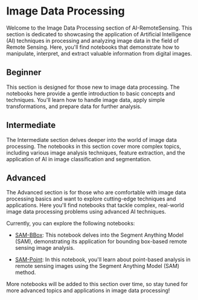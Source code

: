 # Image Data Processing

Welcome to the Image Data Processing section of AI-RemoteSensing. This section is dedicated to showcasing the application of Artificial Intelligence (AI) techniques in processing and analyzing image data in the field of Remote Sensing. Here, you'll find notebooks that demonstrate how to manipulate, interpret, and extract valuable information from digital images.

## Beginner

This section is designed for those new to image data processing. The notebooks here provide a gentle introduction to basic concepts and techniques. You'll learn how to handle image data, apply simple transformations, and prepare data for further analysis.

## Intermediate

The Intermediate section delves deeper into the world of image data processing. The notebooks in this section cover more complex topics, including various image analysis techniques, feature extraction, and the application of AI in image classification and segmentation.

## Advanced

The Advanced section is for those who are comfortable with image data processing basics and want to explore cutting-edge techniques and applications. Here you'll find notebooks that tackle complex, real-world image data processing problems using advanced AI techniques.

Currently, you can explore the following notebooks:

- [SAM-BBox](https://github.com/LucasOsco/AI-RemoteSensing/blob/main/image_notebook/sam_bbox_v01.ipynb): This notebook delves into the Segment Anything Model (SAM), demonstrating its application for bounding box-based remote sensing image analysis.

- [SAM-Point](https://github.com/LucasOsco/AI-RemoteSensing/blob/main/image_notebook/sam_point_v01.ipynb): In this notebook, you'll learn about point-based analysis in remote sensing images using the Segment Anything Model (SAM) method.

More notebooks will be added to this section over time, so stay tuned for more advanced topics and applications in image data processing!
